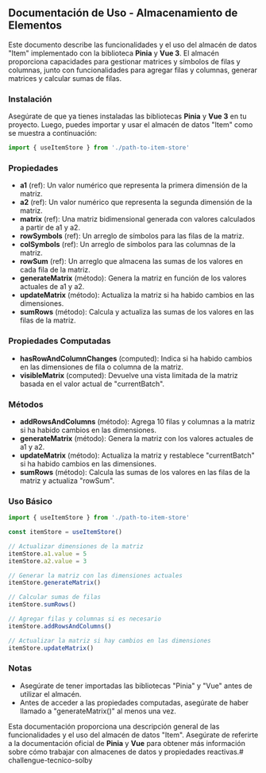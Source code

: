 ## Documentación de Uso - Almacenamiento de Elementos

Este documento describe las funcionalidades y el uso del almacén de datos "Item" implementado con la biblioteca **Pinia** y **Vue 3**. El almacén proporciona capacidades para gestionar matrices y símbolos de filas y columnas, junto con funcionalidades para agregar filas y columnas, generar matrices y calcular sumas de filas.

### Instalación

Asegúrate de que ya tienes instaladas las bibliotecas **Pinia** y **Vue 3** en tu proyecto. Luego, puedes importar y usar el almacén de datos "Item" como se muestra a continuación:

```javascript
import { useItemStore } from './path-to-item-store'
```

### Propiedades

- **a1** (ref): Un valor numérico que representa la primera dimensión de la matriz.
- **a2** (ref): Un valor numérico que representa la segunda dimensión de la matriz.
- **matrix** (ref): Una matriz bidimensional generada con valores calculados a partir de a1 y a2.
- **rowSymbols** (ref): Un arreglo de símbolos para las filas de la matriz.
- **colSymbols** (ref): Un arreglo de símbolos para las columnas de la matriz.
- **rowSum** (ref): Un arreglo que almacena las sumas de los valores en cada fila de la matriz.
- **generateMatrix** (método): Genera la matriz en función de los valores actuales de a1 y a2.
- **updateMatrix** (método): Actualiza la matriz si ha habido cambios en las dimensiones.
- **sumRows** (método): Calcula y actualiza las sumas de los valores en las filas de la matriz.

### Propiedades Computadas

- **hasRowAndColumnChanges** (computed): Indica si ha habido cambios en las dimensiones de fila o columna de la matriz.
- **visibleMatrix** (computed): Devuelve una vista limitada de la matriz basada en el valor actual de "currentBatch".

### Métodos

- **addRowsAndColumns** (método): Agrega 10 filas y columnas a la matriz si ha habido cambios en las dimensiones.
- **generateMatrix** (método): Genera la matriz con los valores actuales de a1 y a2.
- **updateMatrix** (método): Actualiza la matriz y restablece "currentBatch" si ha habido cambios en las dimensiones.
- **sumRows** (método): Calcula las sumas de los valores en las filas de la matriz y actualiza "rowSum".

### Uso Básico

```javascript
import { useItemStore } from './path-to-item-store'

const itemStore = useItemStore()

// Actualizar dimensiones de la matriz
itemStore.a1.value = 5
itemStore.a2.value = 3

// Generar la matriz con las dimensiones actuales
itemStore.generateMatrix()

// Calcular sumas de filas
itemStore.sumRows()

// Agregar filas y columnas si es necesario
itemStore.addRowsAndColumns()

// Actualizar la matriz si hay cambios en las dimensiones
itemStore.updateMatrix()
```

### Notas

- Asegúrate de tener importadas las bibliotecas "Pinia" y "Vue" antes de utilizar el almacén.
- Antes de acceder a las propiedades computadas, asegúrate de haber llamado a "generateMatrix()" al menos una vez.

Esta documentación proporciona una descripción general de las funcionalidades y el uso del almacén de datos "Item". Asegúrate de referirte a la documentación oficial de **Pinia** y **Vue** para obtener más información sobre cómo trabajar con almacenes de datos y propiedades reactivas.#   c h a l l e n g u e - t e c n i c o - s o l b y  
 
